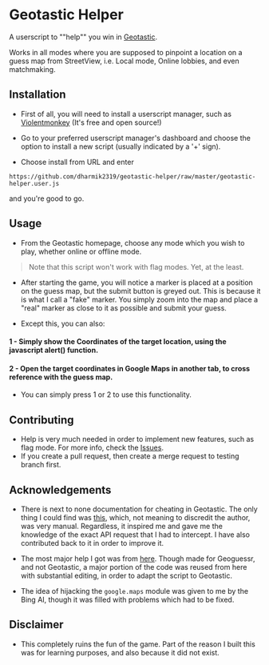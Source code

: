 # Geotastic Helper

A userscript to ""help"" you win in [Geotastic](https://www.geotastic.net).

Works in all modes where you are supposed to pinpoint a location on a guess map from StreetView, i.e. Local mode, Online lobbies, and even matchmaking.

## Installation

- First of all, you will need to install a userscript manager, such as [Violentmonkey](https://violentmonkey.github.io/) (It's free and open source!)

- Go to your preferred userscript manager's dashboard and choose the option to install a new script (usually indicated by a '+' sign).
- Choose install from URL and enter
```
https://github.com/dharmik2319/geotastic-helper/raw/master/geotastic-helper.user.js
```
and you're good to go.

## Usage

- From the Geotastic homepage, choose any mode which you wish to play, whether online or offline mode. 

> Note that this script won't work with flag modes. Yet, at the least.

- After starting the game, you will notice a marker is placed at a position on the guess map, but the submit button is greyed out. This is because it is what I call a "fake" marker. You simply zoom into the map and place a "real" marker as close to it as possible and submit your guess.

- Except this, you can also:

#### 1 - Simply show the Coordinates of the target location, using the javascript alert() function.

#### 2 - Open the target coordinates in Google Maps in another tab, to cross reference with the guess map.

- You can simply press 1 or 2 to use this functionality.

## Contributing

- Help is very much needed in order to implement new features, such as flag mode. For more info, check the [Issues](https://github.com/dharmik2319/geotastic-helper/issues).
- If you create a pull request, then create a merge request to testing branch first.

## Acknowledgements

- There is next to none documentation for cheating in Geotastic. The only thing I could find was [this](https://github.com/therealOri/GeoEye), which, not meaning to discredit the author, was very manual. Regardless, it inspired me and gave me the knowledge of the exact API request that I had to intercept. I have also contributed back to it in order to improve it.

- The most major help I got was from [here](https://github.com/0x978/GeoGuessr_Resolver). Though made for Geoguessr, and not Geotastic, a major portion of the code was reused from here with substantial editing, in order to adapt the script to Geotastic.

- The idea of hijacking the `google.maps` module was given to me by the Bing AI, though it was filled with problems which had to be fixed.

## Disclaimer

- This completely ruins the fun of the game. Part of the reason I built this was for learning purposes, and also because it did not exist.

